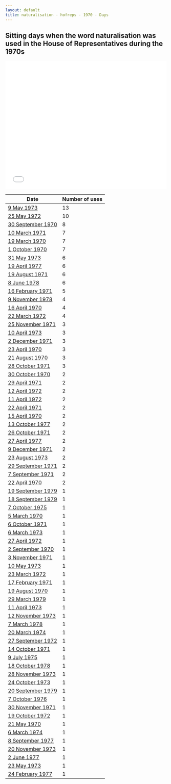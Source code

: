 ```yaml
---
layout: default
title: naturalisation - hofreps - 1970 - Days
---
```

## Sitting days when the word **naturalisation** was used in the House of Representatives during the 1970s

<iframe width="100%" height="400" frameborder="0" scrolling="no" src="//plot.ly/~wragge/2139.embed"></iframe>

| Date | Number of uses |
|--------------|----------------|
|[9 May 1973](https://historichansard.net/hofreps/1973/19730509_reps_28_hor83/)|13|
|[25 May 1972](https://historichansard.net/hofreps/1972/19720525_reps_27_hor78/)|10|
|[30 September 1970](https://historichansard.net/hofreps/1970/19700930_reps_27_hor70/)|8|
|[10 March 1971](https://historichansard.net/hofreps/1971/19710310_reps_27_hor71/)|7|
|[19 March 1970](https://historichansard.net/hofreps/1970/19700319_reps_27_hor66/)|7|
|[1 October 1970](https://historichansard.net/hofreps/1970/19701001_reps_27_hor70/)|7|
|[31 May 1973](https://historichansard.net/hofreps/1973/19730531_reps_28_hor84/)|6|
|[19 April 1977](https://historichansard.net/hofreps/1977/19770419_reps_30_hor104/)|6|
|[19 August 1971](https://historichansard.net/hofreps/1971/19710819_reps_27_hor73/)|6|
|[8 June 1978](https://historichansard.net/hofreps/1978/19780608_reps_31_hor109/)|6|
|[16 February 1971](https://historichansard.net/hofreps/1971/19710216_reps_27_hor71/)|5|
|[9 November 1978](https://historichansard.net/hofreps/1978/19781109_reps_31_hor112/)|4|
|[16 April 1970](https://historichansard.net/hofreps/1970/19700416_reps_27_hor66/)|4|
|[22 March 1972](https://historichansard.net/hofreps/1972/19720322_reps_27_hor76/)|4|
|[25 November 1971](https://historichansard.net/hofreps/1971/19711125_reps_27_hor75/)|3|
|[10 April 1973](https://historichansard.net/hofreps/1973/19730410_reps_28_hor83/)|3|
|[2 December 1971](https://historichansard.net/hofreps/1971/19711202_reps_27_hor75/)|3|
|[23 April 1970](https://historichansard.net/hofreps/1970/19700423_reps_27_hor67/)|3|
|[21 August 1970](https://historichansard.net/hofreps/1970/19700821_reps_27_hor69/)|3|
|[28 October 1971](https://historichansard.net/hofreps/1971/19711028_reps_27_hor74/)|3|
|[30 October 1970](https://historichansard.net/hofreps/1970/19701030_reps_27_hor70/)|2|
|[29 April 1971](https://historichansard.net/hofreps/1971/19710429_reps_27_hor72/)|2|
|[12 April 1972](https://historichansard.net/hofreps/1972/19720412_reps_27_hor77/)|2|
|[11 April 1972](https://historichansard.net/hofreps/1972/19720411_reps_27_hor77/)|2|
|[22 April 1971](https://historichansard.net/hofreps/1971/19710422_reps_27_hor72/)|2|
|[15 April 1970](https://historichansard.net/hofreps/1970/19700415_reps_27_hor66/)|2|
|[13 October 1977](https://historichansard.net/hofreps/1977/19771013_reps_30_hor107/)|2|
|[26 October 1971](https://historichansard.net/hofreps/1971/19711026_reps_27_hor74/)|2|
|[27 April 1977](https://historichansard.net/hofreps/1977/19770427_reps_30_hor105/)|2|
|[9 December 1971](https://historichansard.net/hofreps/1971/19711209_reps_27_hor75/)|2|
|[23 August 1973](https://historichansard.net/hofreps/1973/19730823_reps_28_hor85/)|2|
|[29 September 1971](https://historichansard.net/hofreps/1971/19710929_reps_27_hor74/)|2|
|[7 September 1971](https://historichansard.net/hofreps/1971/19710907_reps_27_hor73/)|2|
|[22 April 1970](https://historichansard.net/hofreps/1970/19700422_reps_27_hor67/)|2|
|[19 September 1979](https://historichansard.net/hofreps/1979/19790919_reps_31_hor115/)|1|
|[18 September 1979](https://historichansard.net/hofreps/1979/19790918_reps_31_hor115/)|1|
|[7 October 1975](https://historichansard.net/hofreps/1975/19751007_reps_29_hor97/)|1|
|[5 March 1970](https://historichansard.net/hofreps/1970/19700305_reps_27_hor66/)|1|
|[6 October 1971](https://historichansard.net/hofreps/1971/19711006_reps_27_hor74/)|1|
|[6 March 1973](https://historichansard.net/hofreps/1973/19730306_reps_28_hor82/)|1|
|[27 April 1972](https://historichansard.net/hofreps/1972/19720427_reps_27_hor77/)|1|
|[2 September 1970](https://historichansard.net/hofreps/1970/19700902_reps_27_hor69/)|1|
|[3 November 1971](https://historichansard.net/hofreps/1971/19711103_reps_27_hor74/)|1|
|[10 May 1973](https://historichansard.net/hofreps/1973/19730510_reps_28_hor83/)|1|
|[23 March 1972](https://historichansard.net/hofreps/1972/19720323_reps_27_hor76/)|1|
|[17 February 1971](https://historichansard.net/hofreps/1971/19710217_reps_27_hor71/)|1|
|[19 August 1970](https://historichansard.net/hofreps/1970/19700819_reps_27_hor69/)|1|
|[29 March 1979](https://historichansard.net/hofreps/1979/19790329_REPS_31_HoR113/)|1|
|[11 April 1973](https://historichansard.net/hofreps/1973/19730411_reps_28_hor83/)|1|
|[12 November 1973](https://historichansard.net/hofreps/1973/19731112_reps_28_hor86/)|1|
|[7 March 1978](https://historichansard.net/hofreps/1978/19780307_reps_31_hor108/)|1|
|[20 March 1974](https://historichansard.net/hofreps/1974/19740320_reps_28_hor88/)|1|
|[27 September 1972](https://historichansard.net/hofreps/1972/19720927_reps_27_hor80/)|1|
|[14 October 1971](https://historichansard.net/hofreps/1971/19711014_reps_27_hor74/)|1|
|[9 July 1975](https://historichansard.net/hofreps/1975/19750709_reps_29_hor95/)|1|
|[18 October 1978](https://historichansard.net/hofreps/1978/19781018_reps_31_hor111/)|1|
|[28 November 1973](https://historichansard.net/hofreps/1973/19731128_reps_28_hor87/)|1|
|[24 October 1973](https://historichansard.net/hofreps/1973/19731024_reps_28_hor86/)|1|
|[20 September 1979](https://historichansard.net/hofreps/1979/19790920_reps_31_hor115/)|1|
|[7 October 1976](https://historichansard.net/hofreps/1976/19761007_reps_30_hor101/)|1|
|[30 November 1971](https://historichansard.net/hofreps/1971/19711130_reps_27_hor75/)|1|
|[19 October 1972](https://historichansard.net/hofreps/1972/19721019_reps_27_hor81/)|1|
|[21 May 1970](https://historichansard.net/hofreps/1970/19700521_reps_27_hor67/)|1|
|[6 March 1974](https://historichansard.net/hofreps/1974/19740306_reps_28_hor88/)|1|
|[8 September 1977](https://historichansard.net/hofreps/1977/19770908_reps_30_hor106/)|1|
|[20 November 1973](https://historichansard.net/hofreps/1973/19731120_reps_28_hor87/)|1|
|[2 June 1977](https://historichansard.net/hofreps/1977/19770602_reps_30_hor105/)|1|
|[23 May 1973](https://historichansard.net/hofreps/1973/19730523_reps_28_hor84/)|1|
|[24 February 1977](https://historichansard.net/hofreps/1977/19770224_reps_30_hor103/)|1|
